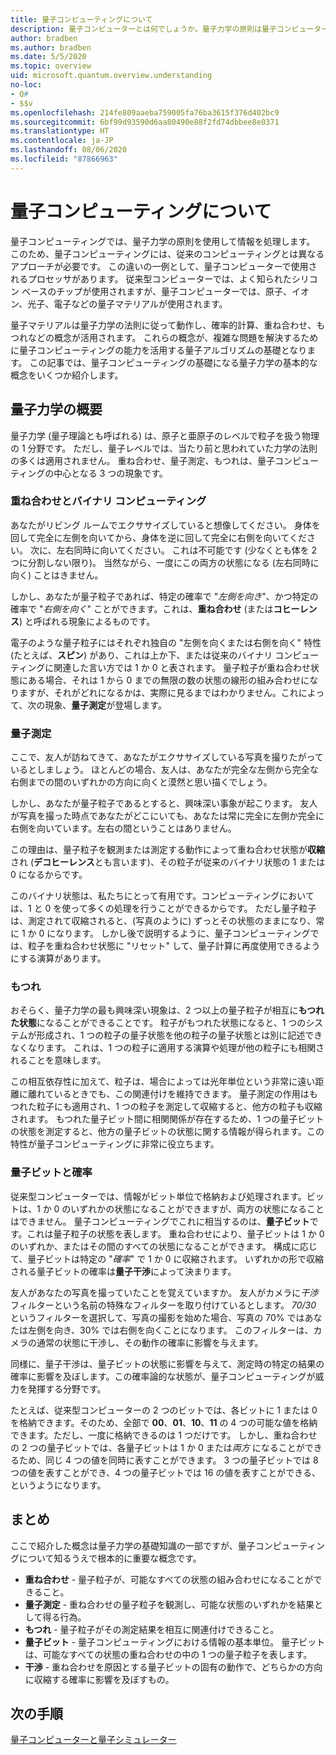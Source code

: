 ```yaml
---
title: 量子コンピューティングについて
description: 量子コンピューターとは何でしょうか。量子力学の原則は量子コンピューターでどのように利用されるのでしょうか。
author: bradben
ms.author: bradben
ms.date: 5/5/2020
ms.topic: overview
uid: microsoft.quantum.overview.understanding
no-loc:
- Q#
- $$v
ms.openlocfilehash: 214fe809aaeba759005fa76ba3615f376d402bc9
ms.sourcegitcommit: 6bf99d93590d6aa80490e88f2fd74dbbee8e0371
ms.translationtype: HT
ms.contentlocale: ja-JP
ms.lasthandoff: 08/06/2020
ms.locfileid: "87866963"
---
```

# <a name="understanding-quantum-computing"></a>量子コンピューティングについて

量子コンピューティングでは、量子力学の原則を使用して情報を処理します。 このため、量子コンピューティングには、従来のコンピューティングとは異なるアプローチが必要です。  この違いの一例として、量子コンピューターで使用されるプロセッサがあります。  従来型コンピューターでは、よく知られたシリコン ベースのチップが使用されますが、量子コンピューターでは、原子、イオン、光子、電子などの量子マテリアルが使用されます。  

量子マテリアルは量子力学の法則に従って動作し、確率的計算、重ね合わせ、もつれなどの概念が活用されます。 これらの概念が、複雑な問題を解決するために量子コンピューティングの能力を活用する量子アルゴリズムの基礎となります。 この記事では、量子コンピューティングの基礎になる量子力学の基本的な概念をいくつか紹介します。

## <a name="a-birds-eye-view-of-quantum-mechanics"></a>量子力学の概要

量子力学 (量子理論とも呼ばれる) は、原子と亜原子のレベルで粒子を扱う物理の 1 分野です。 ただし、量子レベルでは、当たり前と思われていた力学の法則の多くは適用されません。 重ね合わせ、量子測定、もつれは、量子コンピューティングの中心となる 3 つの現象です。  

### <a name="superposition-vs-binary-computing"></a>重ね合わせとバイナリ コンピューティング

あなたがリビング ルームでエクササイズしていると想像してください。 身体を回して完全に左側を向いてから、身体を逆に回して完全に右側を向いてください。 次に、左右同時に向いてください。 これは不可能です (少なくとも体を 2 つに分割しない限り)。  当然ながら、一度にこの両方の状態になる (左右同時に向く) ことはきません。

しかし、あなたが量子粒子であれば、特定の確率で "*左側を向き*"、かつ特定の確率で "*右側を向く*" ことができます。これは、**重ね合わせ** (または**コヒーレンス**) と呼ばれる現象によるものです。

電子のような量子粒子にはそれぞれ独自の "左側を向くまたは右側を向く" 特性 (たとえば、**スピン**) があり、これは上か下、または従来のバイナリ コンピューティングに関連した言い方では 1 か 0 と表されます。 量子粒子が重ね合わせ状態にある場合、それは 1 から 0 までの無限の数の状態の線形の組み合わせになりますが、それがどれになるかは、実際に見るまではわかりません。これによって、次の現象、**量子測定**が登場します。

### <a name="quantum-measurement"></a>量子測定

ここで、友人が訪ねてきて、あなたがエクササイズしている写真を撮りたがっているとしましょう。 ほとんどの場合、友人は、あなたが完全な左側から完全な右側までの間のいずれかの方向に向くと漠然と思い描くでしょう。

しかし、あなたが量子粒子であるとすると、興味深い事象が起こります。 友人が写真を撮った時点であなたがどこにいても、あなたは常に完全に左側か完全に右側を向いています。左右の間ということはありません。

この理由は、量子粒子を観測または測定する動作によって重ね合わせ状態が**収縮** され (**デコヒーレンス**とも言います)、その粒子が従来のバイナリ状態の 1 または 0 になるからです。

このバイナリ状態は、私たちにとって有用です。コンピューティングにおいては、1 と 0 を使って多くの処理を行うことができるからです。 ただし量子粒子は、測定されて収縮されると、(写真のように) ずっとその状態のままになり、常に 1 か 0 になります。 しかし後で説明するように、量子コンピューティングでは、粒子を重ね合わせ状態に "リセット" して、量子計算に再度使用できるようにする演算があります。

### <a name="entanglement"></a>もつれ

おそらく、量子力学の最も興味深い現象は、2 つ以上の量子粒子が相互に**もつれた状態**になることができることです。 粒子がもつれた状態になると、1 つのシステムが形成され、1 つの粒子の量子状態を他の粒子の量子状態とは別に記述できなくなります。 これは、1 つの粒子に適用する演算や処理が他の粒子にも相関されることを意味します。

この相互依存性に加えて、粒子は、場合によっては光年単位という非常に遠い距離に離れているときでも、この関連付けを維持できます。 量子測定の作用はもつれた粒子にも適用され、1 つの粒子を測定して収縮すると、他方の粒子も収縮されます。 もつれた量子ビット間に相関関係が存在するため、1 つの量子ビットの状態を測定すると、他方の量子ビットの状態に関する情報が得られます。この特性が量子コンピューティングに非常に役立ちます。

### <a name="qubits-and-probability"></a>量子ビットと確率

従来型コンピューターでは、情報がビット単位で格納および処理されます。ビットは、1 か 0 のいずれかの状態になることができますが、両方の状態になることはできません。 量子コンピューティングでこれに相当するのは、**量子ビット**です。これは量子粒子の状態を表します。 重ね合わせにより、量子ビットは 1 か 0 のいずれか、またはその間のすべての状態になることができます。 構成に応じて、量子ビットは特定の "*確率*" で 1 か 0 に収縮されます。 いずれかの形で収縮される量子ビットの確率は**量子干渉**によって決まります。 

友人があなたの写真を撮っていたことを覚えていますか。 友人がカメラに*干渉* フィルターという名前の特殊なフィルターを取り付けているとします。 *70/30* というフィルターを選択して、写真の撮影を始めた場合、写真の 70% ではあなたは左側を向き、30% では右側を向くことになります。 このフィルターは、カメラの通常の状態に干渉し、その動作の確率に影響を与えます。

同様に、量子干渉は、量子ビットの状態に影響を与えて、測定時の特定の結果の確率に影響を及ぼします。この確率論的な状態が、量子コンピューティングが威力を発揮する分野です。

たとえば、従来型コンピューターの 2 つのビットでは、各ビットに 1 または 0 を格納できます。そのため、全部で **00**、**01**、**10**、**11** の 4 つの可能な値を格納できます。ただし、一度に格納できるのは 1 つだけです。 しかし、重ね合わせの 2 つの量子ビットでは、各量子ビットは 1 か 0 または*両方* になることができるため、同じ 4 つの値を同時に表すことができます。 3 つの量子ビットでは 8 つの値を表すことができ、4 つの量子ビットでは 16 の値を表すことができる、というようになります。

## <a name="summary"></a>まとめ

ここで紹介した概念は量子力学の基礎知識の一部ですが、量子コンピューティングについて知るうえで根本的に重要な概念です。

- **重ね合わせ** - 量子粒子が、可能なすべての状態の組み合わせになることができること。
- **量子測定** - 重ね合わせの量子粒子を観測し、可能な状態のいずれかを結果として得る行為。
- **もつれ** - 量子粒子がその測定結果を相互に関連付けできること。
- **量子ビット** - 量子コンピューティングにおける情報の基本単位。 量子ビットは、可能なすべての状態の重ね合わせの中の 1 つの量子粒子を表します。
- **干渉** - 重ね合わせを原因とする量子ビットの固有の動作で、どちらかの方向に収縮する確率に影響を及ぼすもの。

## <a name="next-steps"></a>次の手順

[量子コンピューターと量子シミュレーター](xref:microsoft.quantum.overview.simulators)
